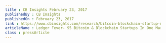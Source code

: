 ```yaml
---
title : CB Insights February 23, 2017
publishedBy : CB Insights
publishedOn : February 23, 2017
link : https://www.cbinsights.com/research/bitcoin-blockchain-startup-market-map/
articleName : Ledger Fever- 95 Bitcoin & Blockchain Startups In One Market Map
class : pressArticle
---
```

